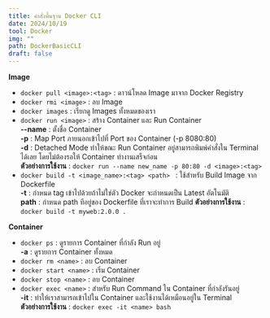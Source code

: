 ```yaml
---
title: คำสั่งพื้นฐาน Docker CLI
date: 2024/10/19
tool: Docker
img: ""
path: DockerBasicCLI
draft: false
---
```


**Image** <br>
-  `docker pull <image>:<tag>` : ดาวน์โหลด Image มาจาก Docker Registry
-  `docker rmi <image>` : ลบ Image
-  `docker images` : เรียกดู Images ทั้งหมดของเรา
-  `docker run <image>` : สร้าง Container และ Run Container <br>
   **--name** : ตั้งชื่อ Container <br>
   **-p** : Map Port ภายนอกเข้าไปที่ Port ของ Container (-p 8080:80) <br>
   **-d** : Detached Mode ทำให้ขณะ Run Container อยู่สามารถพิมพ์คำสั่งใน Terminal ได้เลย โดยไม่ต้องรอให้ Container ทำงานเสร็จก่อน <br>
   **ตัวอย่างการใช้งาน** : `docker run --name new_name -p 80:80 -d <image>:<tag>`<br>
-  `docker build -t <image_name>:<tag> <path> ` : ใช้สำหรับ Build Image จาก Dockerfile <br>
   **-t** : กำหนด tag เข้าไปด้วยถ้าไม่ใช่ตัว Docker จะกำหนดเป็น Latest อัตโนมัติ <br>
   **path** : กำหนด path ทีอยู่ของ Dockerfile ที่เราจะทำการ Build
   **ตัวอย่างการใช้งาน** : `docker build -t myweb:2.0.0 .`<br>

**Container** <br>
-  `docker ps` : ดูรายการ Container ที่กำลัง Run อยู่<br>
   **-a** : ดูรายการ Container ทั้งหมด
-  `docker rm <name>` : ลบ Container
-  `docker start <name>` : เริ่ม Container
-  `docker stop <name>` : ลบ Container
-  `docker exec <name>` : สำหรับ Run Command ใน Container ที่กำลังรันอยู่ <br>
   **-it** : ทำให้เราสามารถเข้าไปใน Container และใช้งานได้เหมือนอยู่ใน Terminal <br>
   **ตัวอย่างการใช้งาน** : `docker exec -it <name> bash`


